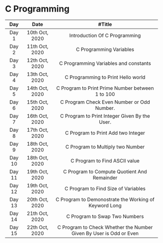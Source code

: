 # C Programming

|  Day   |      Date      |                               #Title                               |
| :----: | :------------: | :----------------------------------------------------------------: |
| Day 1  | 10th Oct, 2020 |                   Introduction Of C Programming                    |
| Day 2  | 11th Oct, 2020 |                      C Programming Variables                       |
| Day 3  | 12th Oct, 2020 |               C Programming Variables and constants                |
| Day 4  | 13th Oct, 2020 |                 C Programming to Print Hello world                 |
| Day 5  | 14th Oct, 2020 |          C Program to Print Prime Number between 1 to 100          |
| Day 6  | 15th Oct, 2020 |             C Program Check Even Number or Odd Number.             |
| Day 7  | 16th Oct, 2020 |           C Program to Print Integer Given By the User.            |
| Day 8  | 17th Oct, 2020 |                 C Program to Print Add two Integer                 |
| Day 9  | 18th Oct, 2020 |                  C Program to Multiply two Number                  |
| Day 10 | 18th Oct, 2020 |                   C Program to Find ASCII value                    |
| Day 11 | 19th Oct, 2020 |            C Program to Compute Quotient And Remainder             |
| Day 12 | 19th Oct, 2020 |                C Program to Find Size of Variables                 |
| Day 13 | 20th Oct, 2020 |       C Program to Demonostrate the Working of Keyword Long        |
| Day 14 | 21th Oct, 2020 |                   C Program to Swap Two Numbers                    |
| Day 15 | 22th Oct, 2020 | C Program to Check Whether the Number Given By User is Odd or Even |
